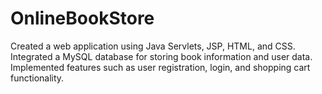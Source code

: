 # OnlineBookStore

Created a web application using Java Servlets, JSP, HTML, and CSS.
Integrated a MySQL database for storing book information and user data.
Implemented features such as user registration, login, and shopping cart functionality.
